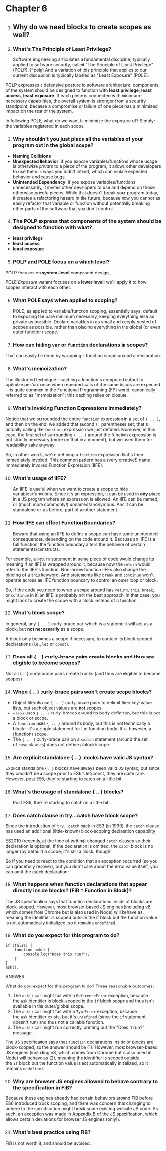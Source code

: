 # Chapter 6

1. ## Why do we need blocks to create scopes as well?

2. ### What's The Principle of Least Privilege?
   Software engineering articulates a fundamental discipline, typically applied
   to software security, called "The Principle of Least Privilege" (POLP).
   [^polp] And a variation of this principle that applies to our current
   discussion is typically labeled as "Least Exposure" (POLE).

POLP expresses a defensive posture to software architecture: components of the
system should be designed to function with **least privilege**, **least
access**, **least exposure**. If each piece is connected with minimum-necessary
capabilities, the overall system is stronger from a security standpoint, because
a compromise or failure of one piece has a minimized impact on the rest of the
system.

In following POLE, what do we want to minimize the exposure of? Simply: the
variables registered in each scope.

3. ### Why shouldn't you just place all the variables of your program out in the global scope?

- **Naming Collisions**
- **Unexpected Behavior**: if you expose variables/functions whose usage is
  otherwise *private* to a piece of the program, it allows other developers to
  use them in ways you didn't intend, which can violate expected behavior and
  cause bugs.
- **Unintended Dependency**: if you expose variables/functions unnecessarily, it
  invites other developers to use and depend on those
  otherwise *private* pieces. While that doesn't break your program today, it
  creates a refactoring hazard in the future, because now you cannot as easily
  refactor that variable or function without potentially breaking other parts of
  the software that you don't control.

4. ### The POLP express that components of the system should be designed to function with what?

- **least privilege**
- **least access**
- **least exposure**

5. ### POLP and POLE focus on a which level?

POLP focuses on **system-level** component design,

POLE *Exposure* variant focuses on a **lower level**; we'll apply it to how
scopes interact with each other.

6. ### What POLE says when applied to scoping?

   POLE, as applied to variable/function scoping, essentially says, default to
   exposing the bare minimum necessary, keeping everything else as private as
   possible. Declare variables in as small and deeply nested of scopes as
   possible, rather than placing everything in the global (or even outer
   function) scope.

7. ### How can hiding `var` or `function` declarations in scopes?

That can easily be done by wrapping a function scope around a declaration.

8. ### What's memoization?

The illustrated technique—caching a function's computed output to optimize
performance when repeated calls of the same inputs are expected—is quite common
in the Functional Programming (FP) world, canonically referred to as
"memoization"; this caching relies on closure.

9. ### What's Invoking Function Expressions Immediately?

Notice that we surrounded the entire `function` expression in a set of `( .. )`,
and then on the end, we added that second `()` parentheses set; that's actually
calling the `function` expression we just defined. Moreover, in this case, the
first set of surrounding `( .. )` around the function expression is not strictly
necessary (more on that in a moment), but we used them for readability sake
anyway.

So, in other words, we're defining a `function` expression that's then
immediately invoked. This common pattern has a (very creative!) name:
Immediately Invoked Function Expression (IIFE).

10. ### What's usage of IIFE?

    An IIFE is useful when we want to create a scope to hide
    variables/functions. Since it's an expression, it can be used
    in **any** place in a JS program where an expression is allowed. An IIFE can
    be named, or (much more commonly!) unnamed/anonymous. And it can be
    standalone or, as before, part of another statement.

11. ### How IIFE can effect Function Boundaries?
    Beware that using an IIFE to define a scope can have some unintended
    consequences, depending on the code around it. Because an IIFE is a full
    function, the function boundary alters the behavior of certain
    statements/constructs.

For example, a `return` statement in some piece of code would change its meaning
if an IIFE is wrapped around it, because now the `return` would refer to the
IIFE's function. Non-arrow function IIFEs also change the binding of
a `this` keyword. And statements like `break` and `continue` won't operate
across an IIFE function boundary to control an outer loop or block.

So, if the code you need to wrap a scope around has `return`, `this`, `break`,
or `continue` in it, an IIFE is probably not the best approach. In that case,
you might look to create the scope with a block instead of a function.

12. ### What's block scope?

In general, any `{ .. }` curly-brace pair which is a statement will act as a
block, but **not necessarily** as a scope.

A block only becomes a scope if necessary, to contain its block-scoped
declarations (i.e., `let` or `const`).

13. ### Does all { .. } curly-brace pairs create blocks and thus are eligible to become scopes?

Not all { .. } curly-brace pairs create blocks (and thus are eligible to become
scopes)

14. ### When { .. } curly-brace pairs won't create scope blocks?

- Object literals use `{ .. }` curly-brace pairs to delimit their key-value
  lists, but such object values are **not** scopes.
- `class` uses `{ .. }` curly-braces around its body definition, but this is not
  a block or scope.
- A `function` uses `{ .. }` around its body, but this is not technically a
  block—it's a single statement for the function body. It *is*, however, a
  (function) scope.
- The `{ .. }` curly-brace pair on a `switch` statement (around the set
  of `case` clauses) does not define a block/scope.

15. ### Are explicit standalone { .. } blocks have valid JS syntax?

Explicit standalone { .. } blocks have always been valid JS syntax, but since
they couldn't be a scope prior to ES6's let/const, they are quite rare. However,
post ES6, they're starting to catch on a little bit.

16. ### What's the usage of standalone { .. } blocks?
    Post ES6, they're starting to catch on a little bit.
17. ### Does catch clause in try...catch have block scope?

Since the introduction of `try..catch` back in ES3 (in 1999), the `catch` clause
has used an additional (little-known) block-scoping declaration capability

ES2019 (recently, at the time of writing) changed `catch` clauses so their
declaration is optional; if the declaration is omitted, the `catch` block is no
longer (by default) a scope; it's still a block, though!

So if you need to react to the condition that an exception occurred (so you can
gracefully recover), but you don't care about the error value itself, you can
omit the catch declaration:

18. ### What happens when function declarations that appear directly inside blocks? (FiB = Function in Block)?

The JS specification says that function declarations inside of blocks are
block-scoped. However, most browser-based JS engines (including v8, which comes
from Chrome but is also used in Node) will behave as, meaning the identifier is
scoped outside the if block but the function value is not automatically
initialized, so it remains `undefined`.

19. ### What do you expect for this program to do?

```
if (false) {
    function ask() {
        console.log("Does this run?");
    }
}
ask();
```

ANSWER:

What do you expect for this program to do? Three reasonable outcomes:

1. The `ask()` call might fail with a `ReferenceError` exception, because
   the `ask` identifier is block-scoped to the `if` block scope and thus isn't
   available in the outer/global scope.
2. The `ask()` call might fail with a `TypeError` exception, because
   the `ask` identifier exists, but it's `undefined` (since the `if` statement
   doesn't run) and thus not a callable function.
3. The `ask()` call might run correctly, printing out the "Does it run?"
   message.

The JS specification says that `function` declarations inside of blocks are
block-scoped, so the answer should be (1). However, most browser-based JS
engines (including v8, which comes from Chrome but is also used in Node) will
behave as (2), meaning the identifier is scoped outside the `if` block but the
function value is not automatically initialized, so it remains `undefined`.

20. ### Why are browser JS engines allowed to behave contrary to the specification in FiB?

Because these engines already had certain behaviors around FiB before ES6
introduced block scoping, and there was concern that changing to adhere to the
specification might break some existing website JS code. As such, an exception
was made in Appendix B of the JS specification, which allows certain deviations
for browser JS engines (only!).

21. ### What's best practice using FiB?

FiB is not worth it, and should be avoided.
